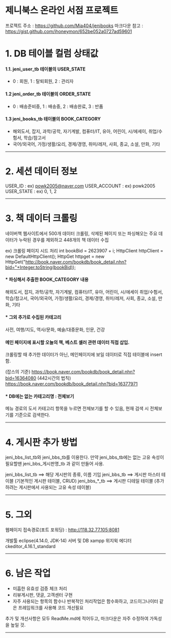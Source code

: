 제니북스 온라인 서점 프로젝트
=============
프로젝트 주소 : https://github.com/Mia404/jenibooks
마크다운 참고 : https://gist.github.com/ihoneymon/652be052a0727ad59601

# 1. DB 테이블 컬럼 상태값
#### 1.1. jeni_user_tb 테이블의 USER_STATE
- 0 : 회원, 1 : 탈퇴회원, 2 : 관리자

#### 1.2 jeni_order_tb 테이블의 ORDER_STATE
- 0 : 배송준비중, 1 : 배송중, 2 : 배송완료, 3 : 반품

#### 1.3 jeni_books_tb 테이블의 BOOK_CATEGORY
- 해외도서, 잡지, 과학/공학, 자기계발, 컴퓨터/IT, 유아, 어린이, 시/에세이, 취업/수험서, 학습/참고서 
- 국어/외국어, 가정/생활/요리, 경제/경영, 취미/레저, 사회, 종교, 소설, 만화, 기타

- - -

# 2. 세션 데이터 정보 
USER_ID      : ex) powk2005@naver.com
USER_ACCOUNT : ex) powk2005
USER_STATE   : ex) 0, 1, 2

- - -

# 3. 책 데이터 크롤링
네이버책 웹사이트에서 500개 데이터 크롤링, 삭제된 페이지 또는 파싱해오는 주요 데이터가 누락된 경우를 제외하고 448개의 책 데이터 수집

ex) 크롤링 페이지 시드 처리
int bookBid = 2623907 + i;
HttpClient httpClient = new DefaultHttpClient();
HttpGet httpget = new HttpGet("http://book.naver.com/bookdb/book_detail.nhn?bid="+Integer.toString(bookBid));

#### * 파싱해서 추출한 BOOK_CATEGORY 내용
해외도서, 잡지, 과학/공학, 자기계발, 컴퓨터/IT, 유아, 어린이, 시/에세이
취업/수험서, 학습/참고서, 국어/외국어, 가정/생활/요리, 경제/경영, 취미/레저, 사회, 종교, 소설, 만화, 기타

#### * 그외 추가로 수집된 카테고리
사전, 여행/지도, 역사/문화, 예술/대중문화, 인문, 건강

#### 메인 페이지에 표시할 오늘의 책, 베스트 셀러 관련 데이터 직접 삽입.
크롤링할 때 추가한 데이터가 아닌, 메인페이지에 보일 데이터로 직접 테이블에 insert함.

(잡스의 기준) https://book.naver.com/bookdb/book_detail.nhn?bid=16364080
(442시간의 법칙) https://book.naver.com/bookdb/book_detail.nhn?bid=16377971

#### * DB에는 없는 카테고리명 : 전체보기
메뉴 경로의 도서 카테고리 항목을 누르면 전체보기를 할 수 있음, 현재 검색 시 전체보기를 기준으로 검색한다.

- - -

# 4. 게시판 추가 방법
jeni_bbs_list_tb와 jeni_bbs_tb를 이용한다. 
만약 jeni_bbs_tb에는 없는 고유 속성이 필요할땐  jeni_bbs_게시판명_tb 과 같이 만들어 사용.

jeni_bbs_list_tb ==> 해당 게시판의 종류, 이름 기입
jeni_bbs_tb      ==> 게시판 마스터 테이블 (기본적인 게시판 테이블, CRUD)
jeni_bbs_*_tb    ==> 게시판 디테일 테이블 (추가하려는 게시판에서 사용되는 고유 속성 테이블)

- - -

# 5. 그외
웹페이지 접속경로(포트 포워딩) : http://118.32.77.105:8081

개발툴 eclipse(4.14.0, JDK-14)
서버 및 DB xampp
위지윅 에디터 ckeditor_4.16.1_standard

- - -

# 6. 남은 작업
- 미흡한 유효성 검증 체크 처리
- 리뷰게시판, 댓글, 고객센터 구현
- 자주 사용되는 항목의 함수나 반복적인 처리작업은 함수화하고, 코드이그나이터 같은 프레임워크를 사용해 코드 개선필요 

추가 및 개선사항은 모두 ReadMe.md에 적어두고, 마크다운은 자주 수정하여 가독성을 높일 것.
- - -